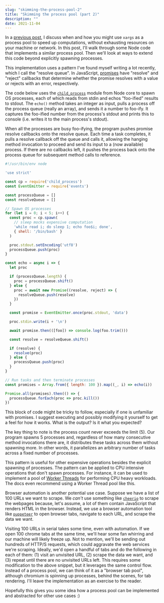 ```yaml
---
slug: "skimming-the-process-pool-2"
title: "Skimming the process pool (part 2)"
description: ""
date: 2021-11-04
---
```


In a [previous post](/blog/skimming-the-process-pool), I discuss when and how you might use `xargs` as a process pool to speed up computations, without exhausting resources on your machine or network. In this post, I'll walk through some Node code that implements a similar process pool. Then we'll look at ways to extend this code beyond explicitly spawning processes.

This implementation uses a pattern I've found myself writing a lot recently, which I call the "resolve queue". In JavaScript, [promises](https://developer.mozilla.org/en-US/docs/Web/JavaScript/Reference/Global_Objects/Promise) have "resolve" and "reject" callbacks that determine whether the promise resolves with a value or rejects with an error, respectively.

The code below uses the [`child_process`](https://nodejs.org/dist/latest-v16.x/docs/api/child_process.html) module from Node core to spawn OS processes, each of which reads from stdin and echos "foo-ified" results to stdout. The `echo()` method takes an integer as input, pulls a process off the process queue (really an array), and sends it a number to foo-ify. It captures the foo-ified number from the process's stdout and prints this to console (i.e. writes it to the main process's stdout).

When all the processes are busy foo-ifying, the program pushes promise resolve callbacks onto the resolve queue. Each time a task completes, it pulls a resolve callback off the queue and calls it, allowing the hanging method invocation to proceed and send its input to a (now available) process. If there are no callbacks left, it pushes the process back onto the process queue for subsequent method calls to reference.

```js
#!/usr/bin/env node

'use strict'

const cp = require('child_process')
const EventEmitter = require('events')

const processQueue = []
const resolveQueue = []

// Spawn OS processes
for (let i = 0; i < 5; i++) {
  const proc = cp.spawn(
    // sleep mocks expensive computation
    'while read i; do sleep 1; echo foo$i; done',
    { shell: '/bin/bash' }
  )

  proc.stdout.setEncoding('utf8')
  processQueue.push(proc)
}

const echo = async i => {
  let proc

  if (processQueue.length) {
    proc = processQueue.shift()
  } else {
    proc = await new Promise((resolve, reject) => {
      resolveQueue.push(resolve)
    })
  }

  const promise = EventEmitter.once(proc.stdout, 'data')

  proc.stdin.write(i + '\n')

  await promise.then(([foo]) => console.log(foo.trim()))

  const resolve = resolveQueue.shift()

  if (resolve) {
    resolve(proc)
  } else {
    processQueue.push(proc)
  }
}

// Run tasks and then terminate processes
const promises = Array.from({ length: 100 }).map((_, i) => echo(i))

Promise.all(promises).then(() => {
  processQueue.forEach(proc => proc.kill())
})
```

This block of code might be tricky to follow, especially if one is unfamiliar with promises. I suggest executing and possibly modifying it yourself to get a feel for how it works. What is the output? Is it what you expected?

The key thing to note is the process count never exceeds the limit (5). Our program spawns 5 processes and, regardless of how many consecutive method invocations there are, it distributes these tasks across them without spawning more. In other words, it parallelizes an arbitrary number of tasks across a fixed number of processes.

This pattern is useful for other expensive operations besides the explicit spawning of processes. The pattern can be applied to CPU intensive operations that don't spawn processes. For instance, it can be used to implement a pool of [Worker Threads](https://nodejs.org/dist/latest-v16.x/docs/api/worker_threads.html) for performing CPU heavy workloads. The docs even recommend using a Worker Thread pool like this.

Browser automation is another potential use case. Suppose we have a list of 100 URLs we want to scrape. We *can't* use something like [`cheerio`](https://cheerio.js.org/) to scrape the webpages because, let's assume, a lot of them contain JavaScript that renders HTML in the browser. Instead, we use a browser automation tool like [`puppeteer`](https://developers.google.com/web/tools/puppeteer/) to open browser tabs, navigate to each URL, and scrape the data we want.

Visiting 100 URLs in serial takes some time, even with automation. If we open 100 chrome tabs at the same time, we'll hear some fan whirring and our machine will likely freeze up. Not to mention, we'll be sending out hundreds of HTTP/S requests, which could aggravate the web services we're scraping. Ideally, we'd open a handful of tabs and do the following in each of them: (1) visit an unvisited URL, (2) scrape the data we want, and (3) repeat until there are no unvisited URLs left. This requires some modification to the above snippet, but it leverages the same control flow. Instead of a process pool, we can think of it as a "browser tab pool", although chromium is spinning up processes, behind the scenes, for tab rendering. I'll leave the implementation as an exercise to the reader.

Hopefully this gives you some idea how a process pool can be implemented and abstracted for other use cases :)
